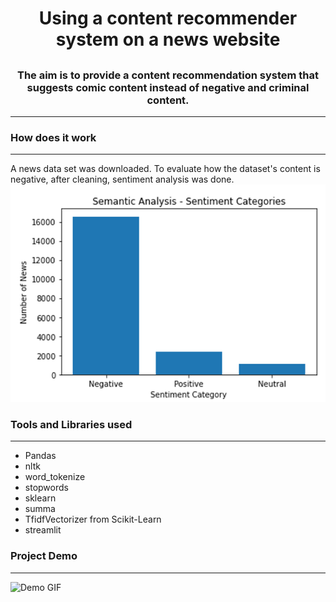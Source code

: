 # <h1 align="center">Using a content recommender system on a news website</h1>

## <h3 align="center">The aim is to provide a content recommendation system that suggests comic content instead of negative and criminal content. </h3>
---

### <h3 align="left">How does it work</h3>
---
A news data set was downloaded. To evaluate how the dataset's content is negative, after cleaning, sentiment analysis was done.
 ![News sentiment analysis GIF](/images/sentiment.png)


### <h3 align="left">Tools and Libraries used</h3>
---
* Pandas
* nltk
* word_tokenize
* stopwords
* sklearn
* summa
* TfidfVectorizer from Scikit-Learn
* streamlit


### <h3 align="left">Project Demo</h3>
---
![Demo GIF]()
